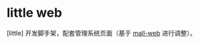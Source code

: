 # little web

[little] 开发脚手架，配套管理系统页面（基于 [mall-web](https://github.com/macrozheng/mall-admin-web) 进行调整）。

